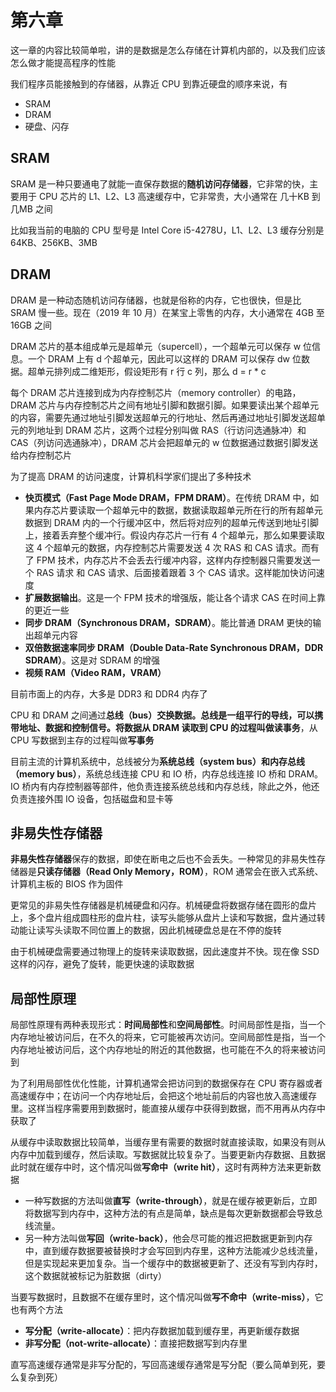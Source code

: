 # 第六章

这一章的内容比较简单啦，讲的是数据是怎么存储在计算机内部的，以及我们应该怎么做才能提高程序的性能

我们程序员能接触到的存储器，从靠近 CPU 到靠近硬盘的顺序来说，有

- SRAM
- DRAM
- 硬盘、闪存

## SRAM

SRAM 是一种只要通电了就能一直保存数据的**随机访问存储器**，它非常的快，主要用于 CPU 芯片的 L1、L2、L3 高速缓存中，它非常贵，大小通常在 几十KB 到 几MB 之间

比如我当前的电脑的 CPU 型号是 Intel Core i5-4278U，L1、L2、L3 缓存分别是 64KB、256KB、3MB

## DRAM

DRAM 是一种动态随机访问存储器，也就是俗称的内存，它也很快，但是比 SRAM 慢一些。现在（2019 年 10 月）在某宝上零售的内存，大小通常在 4GB 至 16GB 之间

DRAM 芯片的基本组成单元是超单元（supercell），一个超单元可以保存 w 位信息。一个 DRAM 上有 d 个超单元，因此可以这样的 DRAM 可以保存 dw 位数据。超单元排列成二维矩形，假设矩形有 r 行 c 列，那么 d = r * c

每个 DRAM 芯片连接到成为内存控制芯片（memory controller）的电路，DRAM 芯片与内存控制芯片之间有地址引脚和数据引脚。如果要读出某个超单元的内容，需要先通过地址引脚发送超单元的行地址、然后再通过地址引脚发送超单元的列地址到 DRAM 芯片，这两个过程分别叫做 RAS（行访问选通脉冲）和 CAS（列访问选通脉冲），DRAM 芯片会把超单元的 w 位数据通过数据引脚发送给内存控制芯片

为了提高 DRAM 的访问速度，计算机科学家们提出了多种技术

- **快页模式（Fast Page Mode DRAM，FPM DRAM）**。在传统 DRAM 中，如果内存芯片要读取一个超单元中的数据，数据读取超单元所在行的所有超单元数据到 DRAM 内的一个行缓冲区中，然后将对应列的超单元传送到地址引脚上，接着丢弃整个缓冲行。假设内存芯片一行有 4 个超单元，那么如果要读取这 4 个超单元的数据，内存控制芯片需要发送 4 次 RAS 和 CAS 请求。而有了 FPM 技术，内存芯片不会丢去行缓冲内容，这样内存控制器只需要发送一个 RAS 请求 和 CAS 请求、后面接着跟着 3 个 CAS 请求。这样能加快访问速度
- **扩展数据输出**。这是一个 FPM 技术的增强版，能让各个请求 CAS 在时间上靠的更近一些
- **同步 DRAM（Synchronous DRAM，SDRAM）**。能比普通 DRAM 更快的输出超单元内容
- **双倍数据速率同步 DRAM（Double Data-Rate Synchronous DRAM，DDR SDRAM）**。这是对 SDRAM 的增强
- **视频 RAM（Video RAM，VRAM）**

目前市面上的内存，大多是 DDR3 和 DDR4 内存了

CPU 和 DRAM 之间通过**总线（bus）**交换数据。总线是一组平行的导线，可以携带地址、数据和控制信号。将数据从 DRAM 读取到 CPU 的过程叫做**读事务**，从 CPU 写数据到主存的过程叫做**写事务**

目前主流的计算机系统中，总线被分为**系统总线（system bus）**和**内存总线（memory bus）**，系统总线连接 CPU 和 IO 桥，内存总线连接 IO 桥和 DRAM。IO 桥内有内存控制器等部件，他负责连接系统总线和内存总线，除此之外，他还负责连接外围 IO 设备，包括磁盘和显卡等

## 非易失性存储器

**非易失性存储器**保存的数据，即使在断电之后也不会丢失。一种常见的非易失性存储器是**只读存储器（Read Only Memory，ROM）**，ROM 通常会在嵌入式系统、计算机主板的 BIOS 作为固件

更常见的非易失性存储器是机械硬盘和闪存。机械硬盘将数据存储在圆形的盘片上，多个盘片组成圆柱形的盘片柱，读写头能够从盘片上读和写数据，盘片通过转动能让读写头读取不同位置上的数据，因此机械硬盘总是在不停的旋转

由于机械硬盘需要通过物理上的旋转来读取数据，因此速度并不快。现在像 SSD 这样的闪存，避免了旋转，能更快速的读取数据

## 局部性原理

局部性原理有两种表现形式：**时间局部性**和**空间局部性**。时间局部性是指，当一个内存地址被访问后，在不久的将来，它可能被再次访问。空间局部性是指，当一个内存地址被访问后，这个内存地址的附近的其他数据，也可能在不久的将来被访问到

为了利用局部性优化性能，计算机通常会把访问到的数据保存在 CPU 寄存器或者高速缓存中；在访问一个内存地址后，会把这个地址前后的内容也放入高速缓存里。这样当程序需要用到数据时，能直接从缓存中获得到数据，而不用再从内存中获取了

从缓存中读取数据比较简单，当缓存里有需要的数据时就直接读取，如果没有则从内存中加载到缓存，然后读取。写数据就比较复杂了。当要更新内存数据、且数据此时就在缓存中时，这个情况叫做**写命中（write hit）**，这时有两种方法来更新数据

- 一种写数据的方法叫做**直写（write-through）**，就是在缓存被更新后，立即将数据写到内存中，这种方法的有点是简单，缺点是每次更新数据都会导致总线流量。
- 另一种方法叫做**写回（write-back）**，他会尽可能的推迟把数据更新到内存中，直到缓存数据要被替换时才会写回到内存里，这种方法能减少总线流量，但是实现起来更加复杂。当一个缓存中的数据被更新了、还没有写到内存时，这个数据就被标记为脏数据（dirty）

当要写数据时，且数据不在缓存里时，这个情况叫做**写不命中（write-miss）**，它也有两个方法

- **写分配（write-allocate）**：把内存数据加载到缓存里，再更新缓存数据
- **非写分配（not-write-allocate）**：直接把数据写到内存里

直写高速缓存通常是非写分配的，写回高速缓存通常是写分配（要么简单到死，要么复杂到死）